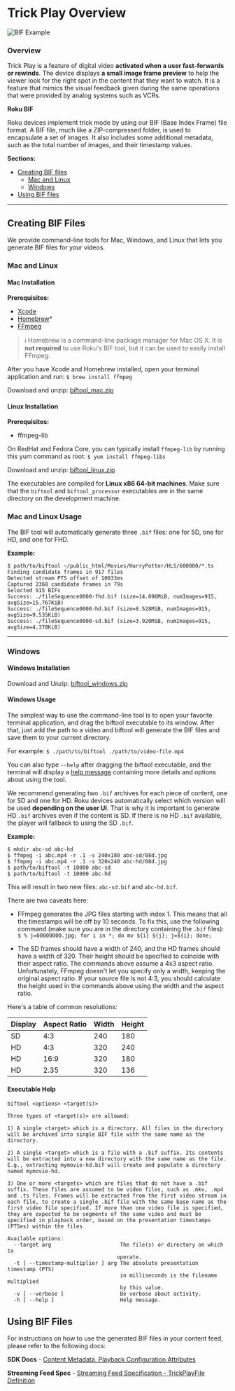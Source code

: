 # Trick Play Overview

![BIF Example](https://roku-developer-home-ghost-staging.s3.amazonaws.com/2016/Jul/YmlmX3NjcmVlbnNob3QtMTQ2OTgzMjM1MjIxNw==.jpg)

### Overview

Trick Play is a feature of digital video **activated when a user fast-forwards or rewinds**. The device displays **a small image frame preview** to help the viewer look for the right spot in the content that they want to watch. It is a feature that mimics the visual feedback given during the same operations that were provided by analog systems such as VCRs.

**Roku BIF**

Roku devices implement trick mode by using our BIF (Base Index Frame) file format. A BIF file, much like a ZIP-compressed folder, is used to encapsulate a set of images. It also includes some additional metadata, such as the total number of images, and their timestamp values.

**Sections:**

* [Creating BIF files](#creating-bif-files)
  * [Mac and Linux](#mac-and-linux)
  * [Windows](#windows)
* [Using BIF files](#using-bif-files)

---

## Creating BIF Files
We provide command-line tools for Mac, Windows, and Linux that lets you generate BIF files for your videos.

### Mac and Linux

#### Mac Installation
**Prerequisites:**

- [Xcode](https://itunes.apple.com/us/app/xcode/id497799835?mt=12)
- [Homebrew](http://brew.sh/)*
- [FFmpeg](https://ffmpeg.org/)

> :information_source: Homebrew is a command-line package manager for Mac OS X. It is **not required** to use Roku's BIF tool, but it can be used to easily install FFmpeg.

After you have Xcode and Homebrew installed, open your terminal application and run: `$ brew install ffmpeg`

Download and unzip: [biftool_mac.zip](https://sdkdocs.roku.com/download/attachments/3737253/biftool_mac.zip?version=1&modificationDate=1461287453365&api=v2)

#### Linux Installation
**Prerequisites:**

- ffmpeg-lib

On RedHat and Fedora Core, you can typically install `ffmpeg-lib` by running this yum command as root: `$ yum install ffmpeg-libs`

Download and unzip: [biftool_linux.zip](https://sdkdocs.roku.com/download/attachments/3737253/biftool_linux.zip?version=1&modificationDate=1461287442035&api=v2)

The executables are compiled for **Linux x86 64-bit machines**. Make sure that the `biftool` and `biftool_processor` executables are in the same directory on the development machine.

### Mac and Linux Usage
The BIF tool will automatically generate three `.bif` files: one for SD, one for HD, and one for FHD.

**Example:**
```
$ path/to/biftool ~/public_html/Movies/HarryPotter/HLS/600000/*.ts
Finding candidate frames in 917 files
Detected stream PTS offset of 10033ms
Captured 2368 candidate frames in 79s
Selected 915 BIFs
Success: ./fileSequence0000-fhd.bif (size=14.096MiB, numImages=915, avgSize=15.767KiB)
Success: ./fileSequence0000-hd.bif (size=8.528MiB, numImages=915, avgSize=9.535KiB)
Success: ./fileSequence0000-sd.bif (size=3.920MiB, numImages=915, avgSize=4.378KiB)
```

---

### Windows

#### Windows Installation
Download and Unzip: [biftool_windows.zip](https://sdkdocs.roku.com/download/attachments/3737253/biftool_windows.zip?version=1&modificationDate=1461287812523&api=v2)

#### Windows Usage
The simplest way to use the command-line tool is to open your favorite terminal application, and drag the biftool executable to its window. After that, just add the path to a video and biftool will generate the BIF files and save them to your current directory.

For example: `$ ./path/to/biftool ./path/to/video-file.mp4`

You can also type `--help` after dragging the biftool executable, and the terminal will display a [help message](#executable-help) containing more details and options about using the tool.

We recommend generating two `.bif` archives for each piece of content, one for SD and one for HD. Roku devices automatically select which version will be used **depending on the user UI**.  That is why it is important to generate HD `.bif` archives even if the content is SD. If there is no HD `.bif` available, the player will fallback to using the SD `.bif`.

**Example:**
```
$ mkdir abc-sd abc-hd
$ ffmpeg -i abc.mp4 -r .1 -s 240x180 abc-sd/08d.jpg
$ ffmpeg -i abc.mp4 -r .1 -s 320x240 abc-hd/08d.jpg
$ path/to/biftool -t 10000 abc-sd
$ path/to/biftool -t 10000 abc-hd
```

This will result in two new files: `abc-sd.bif` and `abc-hd.bif`.

There are two caveats here:

- FFmpeg generates the JPG files starting with index 1. This means that all the timestamps will be off by 10 seconds. To fix this, use the following command (make sure you are in the directory containing the `.bif` files): `$ % j=00000000.jpg; for i in *; do mv ${i} ${j}; j=${i}; done;`

- The SD frames should have a width of 240, and the HD frames should have a width of 320. Their height should be specified to coincide with their aspect ratio. The commands above assume a 4x3 aspect ratio. Unfortunately, FFmpeg doesn't let you specify only a width, keeping the original aspect ratio. If your source file is not 4:3, you should calculate the height used in the commands above using the width and the aspect ratio.

Here's a table of common resolutions:

| Display | Aspect Ratio | Width | Height |
| ------- | ------------ | ----- | ------ |
| SD | 4:3 | 240 | 180
| HD | 4:3 | 320 | 240
| HD | 16:9 | 320 | 180
| HD | 2.35 | 320 | 136

#### Executable Help
```
biftool <options> <target(s)>

Three types of <target(s)> are allowed:

1) A single <target> which is a directory. All files in the directory will be archived into single BIF file with the same name as the directory.

2) A single <target> which is a file with a .bif suffix. Its contents will be extracted into a new directory with the same name as the file. E.g., extracting mymovie-hd.bif will create and populate a directory named mymovie-hd.

3) One or more <targets> which are files that do not have a .bif suffix. These files are assumed to be video files, such as .mkv, .mp4 and .ts files. Frames will be extracted from the first video stream in each file, to create a single .bif file with the same base name as the first video file specified. If more than one video file is specified, they are expected to be segments of the same video and must be specified in playback order, based on the presentation timestamps (PTSes) within the files

Available options:
  --target arg                      The file(s) or directory on which to
                                   operate.
  -t [ --timestamp-multiplier ] arg The absolute presentation timestamp (PTS)
                                    in milliseconds is the filename multiplied
                                    by this value.
  -v [ --verbose ]                  Be verbose about activity.
  -h [ --help ]                     Help message.
```

## Using BIF Files
For instructions on how to use the generated BIF files in your content feed, please refer to the following docs:

**SDK Docs** - [Content Metadata, Playback Configuration Attributes](https://sdkdocs.roku.com/display/sdkdoc/Content+Meta-Data#ContentMeta-Data-PlaybackConfigurationAttributes)

**Streaming Feed Spec** - [Streaming Feed Specification - TrickPlayFile Definition]()
